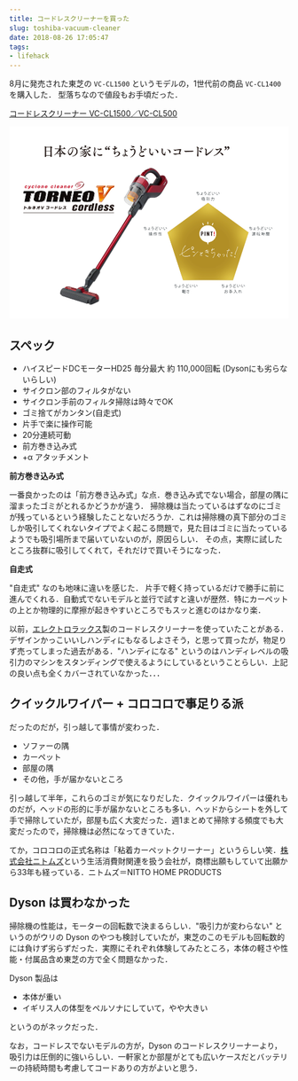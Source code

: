 ```yaml
---
title: コードレスクリーナーを買った
slug: toshiba-vacuum-cleaner
date: 2018-08-26 17:05:47
tags:
- lifehack
---
```


8月に発売された東芝の `VC-CL1500` というモデルの，1世代前の商品 `VC-CL1400` を購入した．
型落ちなので値段もお手頃だった．

[コードレスクリーナー VC-CL1500／VC-CL500](https://www.toshiba-lifestyle.co.jp/living/cleaners/vc-cl/)

![toshiba-cleaner-cv-cl.png](/images/2018-08-26-toshiba-vacuum-cleaner/toshiba-cleaner-cv-cl.png "toshiba-cleaner-cv-cl")

## スペック

- ハイスピードDCモーターHD25 毎分最大 約 110,000回転 (Dysonにも劣らないらしい)
- サイクロン部のフィルタがない
- サイクロン手前のフィルタ掃除は時々でOK
- ゴミ捨てがカンタン(自走式)
- 片手で楽に操作可能
- 20分連続可動
- 前方巻き込み式
- +α アタッチメント

**前方巻き込み式**

一番良かったのは「前方巻き込み式」な点．巻き込み式でない場合，部屋の隅に溜まったゴミがとれるかどうかが違う．
掃除機は当たっているはずなのにゴミが残っているという経験したことないだろうか．これは掃除機の真下部分のゴミしか吸引してくれないタイプでよく起こる問題で，見た目はゴミに当たっているようでも吸引場所まで届いていないのが，原因らしい．
その点，実際に試したところ抜群に吸引してくれて，それだけで買いそうになった．

**自走式**

"自走式" なのも地味に違いを感じた．
片手で軽く持っているだけで勝手に前に進んでくれる．自動式でないモデルと並行で試すと違いが歴然．特にカーペットの上とか物理的に摩擦が起きやすいところでもスッと進むのはかなり楽．


以前，[エレクトロラックス](http://www.electrolux.co.jp/products/)製のコードレスクリーナーを使っていたことがある．
デザインかっこいいしハンディにもなるしよさそう，と思って買ったが，物足りず売ってしまった過去がある．"ハンディになる" というのはハンディレベルの吸引力のマシンをスタンディングで使えるようにしているということらしい．上記の良い点も全くカバーされていなかった．．．

## クイックルワイパー + コロコロで事足りる派

だったのだが，引っ越して事情が変わった．

- ソファーの隅
- カーペット
- 部屋の隅
- その他，手が届かないところ

引っ越して半年，これらのゴミが気になりだした．クイックルワイパーは優れものだが，ヘッドの形的に手が届かないところも多い．ヘッドからシートを外して手で掃除していたが，部屋も広く大変だった．週1まとめて掃除する頻度でも大変だったので，掃除機は必然になってきていた．

てか，コロコロの正式名称は「粘着カーペットクリーナー」というらしい笑．[株式会社ニトムズ](http://www.nitoms.com/)という生活消費財関連を扱う会社が，商標出願もしていて出願から33年も経っている．ニトムズ＝NITTO HOME PRODUCTS

## Dyson は買わなかった

掃除機の性能は，モーターの回転数で決まるらしい．"吸引力が変わらない" というのがウリの Dyson のやつも検討していたが，東芝のこのモデルも回転数的には負けず劣らずだった．実際にそれぞれ体験してみたところ，本体の軽さや性能・付属品含め東芝の方で全く問題なかった．

Dyson 製品は

- 本体が重い
- イギリス人の体型をペルソナにしていて，やや大きい

というのがネックだった．

なお，コードレスでないモデルの方が，Dyson のコードレスクリーナーより，吸引力は圧倒的に強いらしい．一軒家とか部屋がとても広いケースだとバッテリーの持続時間も考慮してコードありの方がよいと思う．

